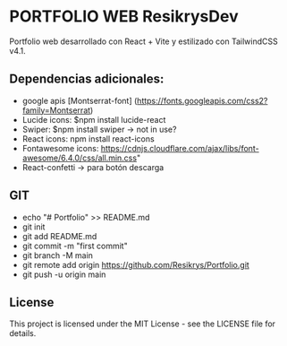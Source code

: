 # PORTFOLIO WEB ResikrysDev

Portfolio web desarrollado con React + Vite y estilizado con TailwindCSS v4.1.

## Dependencias adicionales: 
- google apis [Montserrat-font] (https://fonts.googleapis.com/css2?family=Montserrat)
- Lucide icons: $npm install lucide-react
- Swiper: $npm install swiper -> not in use?
- React icons: npm install react-icons
- Fontawesome icons: https://cdnjs.cloudflare.com/ajax/libs/font-awesome/6.4.0/css/all.min.css"
- React-confetti -> para botón descarga
 

## GIT
- echo "# Portfolio" >> README.md
- git init
- git add README.md
- git commit -m "first commit"
- git branch -M main
- git remote add origin https://github.com/Resikrys/Portfolio.git
- git push -u origin main

## License

This project is licensed under the MIT License - see the LICENSE file for details.
